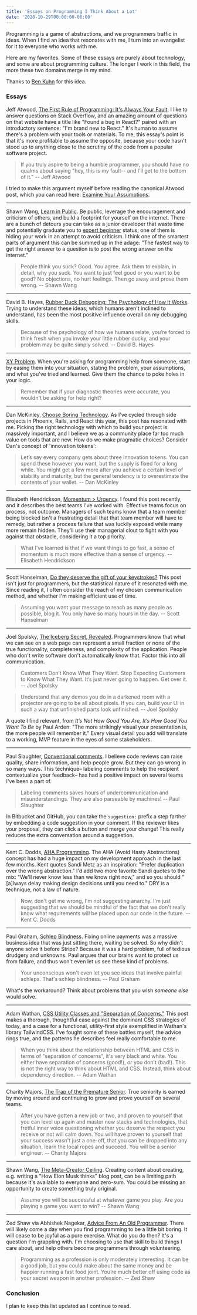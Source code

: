 ```yaml
---
title: 'Essays on Programming I Think About a Lot'
date: '2020-10-29T00:00:00-06:00'
---
```


Programming is a game of abstractions, and we programmers traffic in ideas.
When I find an idea that resonates with me, I turn into an evangelist for it to
everyone who works with me.

Here are my favorites. Some of these essays are purely about technology, and
some are about programming culture. The longer I work in this field, the more
these two domains merge in my mind.

Thanks to [Ben Kuhn](https://www.benkuhn.net/progessays/) for this idea.

### Essays

Jeff Atwood, [The First Rule of Programming: It's Always Your Fault][your-fault]. I
like to answer questions on Stack Overflow, and an amazing amount of questions
on that website have a title like "Found a bug in React?" paired with an
introductory sentence: "I'm brand new to React." It's human to assume there's a
problem with your tools or materials. To me, this essay's point is that it's
more profitable to assume the opposite, because your code hasn't stood up to
anything close to the scrutiny of the code from a popular software project.

> If you truly aspire to being a humble programmer, you should have no qualms
about saying "hey, this is my fault-- and I'll get to the bottom of it."
-- Jeff Atwood

I tried to make this argument myself before reading the canonical Atwood post,
which you can read here: [Examine Your Assumptions](/examine-your-assumptions).

---

Shawn Wang, [Learn in Public][lip]. Be public, leverage the encouragement and
criticism of others, and build a footprint for yourself on the internet. There
are a bunch of detours you can take as a junior developer that waste time and
potentially graduate you to [expert beginner][expert-beginner] status; one of
them is hiding your work in an attempt to avoid criticism. I think one of the
smartest parts of argument this can be summed up in the adage: "The fastest way
to get the right answer to a question is to post the wrong answer on the
internet."

> People think you suck? Good. You agree. Ask them to explain, in detail, why
you suck. You want to just feel good or you want to be good? No objections, no
hurt feelings. Then go away and prove them wrong.
-- Shawn Wang

---

David B. Hayes, [Rubber Duck Debugging: The Psychology of How it
Works](https://www.thoughtfulcode.com/rubber-duck-debugging-psychology/).
Trying to understand these ideas, which humans aren't inclined to understand,
has been the most positive influence overall on my debugging skills.

> Because of the psychology of how we humans relate, you’re forced to think
fresh when you invoke your little rubber ducky, and your problem may be quite
simply solved.
-- David B. Hayes

---

[XY Problem](http://xyproblem.info/). When you're asking for programming help
from someone, start by easing them into your situation, stating the problem,
your assumptions, and what you've tried and learned. Give them the chance to
poke holes in your logic.

> Remember that if your diagnostic theories were accurate, you wouldn't be asking for help right?

---

Dan McKinley, [Choose Boring
Technology](https://mcfunley.com/choose-boring-technology). As I've cycled
through side projects in Phoenix, Rails, and React this year, this post has
resonated with me. Picking the right technology with which to build your
project is massively important, and I believe we as a community place far too
much value on tools that are new. How do we make pragmatic choices? Consider
Dan's concept of 'innovation tokens':

> Let’s say every company gets about three innovation tokens. You can spend
these however you want, but the supply is fixed for a long while. You might get
a few more after you achieve a certain level of stability and maturity, but the
general tendency is to overestimate the contents of your wallet.
-- Dan McKinley

---

Elisabeth Hendrickson, [Momentum >
Urgency](https://testobsessed.com/2020/02/momentum-urgency/). I found this post
recently, and it describes the best teams I've worked with. Effective teams
focus on process, not outcome. Managers of such teams know that a team member
being blocked isn't a frustrating detail that that team member will have to
remedy, but rather a process failure that was luckily exposed while many more
remain hidden. They'll use their managerial clout to fight with you against
that obstacle, considering it a top priority.

> What I've learned is that if we want things to go fast, a sense of momentum
is much more effective than a sense of urgency.
-- Elisabeth Hendrickson

---

Scott Hanselman, [Do they deserve the gift of your
keystrokes?](https://www.hanselman.com/blog/do-they-deserve-the-gift-of-your-keystrokes)
This post isn't just for programmers, but the statistical nature of it
resonated with me. Since reading it, I often consider the reach of my chosen
communication method, and whether I'm making efficient use of time.

> Assuming you want your message to reach as many people as possible, blog it. You only have so many hours in the day.
-- Scott Hanselman

---

Joel Spolsky, [The Iceberg Secret,
Revealed](https://www.joelonsoftware.com/2002/02/13/the-iceberg-secret-revealed/).
Programmers know that what we can see on a web page can represent a small
fraction or none of the true functionality, completeness, and complexity of the
application. People who don't write software don't automatically know that.
Factor this into all communication.

>  Customers Don’t Know What They Want. Stop Expecting Customers to Know What
They Want. It’s just never going to happen. Get over it.
-- Joel Spolsky

> Understand that any demos you do in a darkened room with a projector are
going to be all about pixels. If you can, build your UI in such a way that
unfinished parts look unfinished.
-- Joel Spolsky

A quote I find relevant, from _It’s Not How Good You Are, It’s How Good You
Want To Be_ by Paul Arden: "The more strikingly visual your presentation is,
the more people will remember it." Every visual detail you add will translate
to a working, MVP feature in the eyes of some stakeholders.

---

Paul Slaughter, [Conventional comments](https://conventionalcomments.org/). I
believe code reviews can raise quality, share information, and help people
grow. But they can go wrong in so many ways. This technique– labeling comments
to help the recipient contextualize your feedback– has had a positive impact on
several teams I've been a part of.

> Labeling comments saves hours of undercommunication and misunderstandings.
They are also parseable by machines!
-- Paul Slaughter

In Bitbucket and GitHub, you can take the `suggestion:` prefix a step farther
by embedding a code suggestion in your comment. If the reviewer likes your
proposal, they can click a button and merge your change! This really reduces
the extra conversation around a suggestion.

---

Kent C. Dodds, [AHA Programming](https://kentcdodds.com/blog/aha-programming).
The AHA (Avoid Hasty Abstractions) concept has had a huge impact on my
development approach in the last few months. Kent quotes Sandi Metz as an
inspiration: "Prefer duplication over the wrong abstraction." I'd add two more
favorite Sandi quotes to the mix: "We'll never know less than we know right
now," and so you should "[a]lways delay making design decisions until you need
to." DRY is a technique, not a law of nature.

> Now, don't get me wrong, I'm not suggesting anarchy. I'm just suggesting that
we should be mindful of the fact that we don't really know what requirements
will be placed upon our code in the future.
-- Kent C. Dodds

---

Paul Graham, [Schlep Blindness](http://www.paulgraham.com/schlep.html). Fixing
online payments was a massive business idea that was just sitting there,
waiting be solved. So why didn't anyone solve it before Stripe? Because it was
a hard problem, full of tedious drudgery and unknowns. Paul argues that our
brains want to protect us from failure, and thus won't even let us see these
kind of problems.

> Your unconscious won't even let you see ideas that involve painful schleps.
> That's schlep blindness.
-- Paul Graham

What's the workaround? Think about problems that you wish *someone else* would
solve.

---

Adam Wathan, [CSS Utility Classes and "Separation of
Concerns."](https://adamwathan.me/css-utility-classes-and-separation-of-concerns/)
This post makes a thorough, thoughtful case against the dominant CSS strategies
of today, and a case for a functional, utility-first style exemplified in
Wathan's library TailwindCSS. I've fought some of these battles myself, the
advice rings true, and the patterns he describes feel really comfortable to me.

> When you think about the relationship between HTML and CSS in terms of
> "separation of concerns", it's very black and white. You either have
> separation of concerns (good!), or you don't (bad!). This is not the right
> way to think about HTML and CSS. Instead, think about dependency direction.
-- Adam Wathan

---

Charity Majors, [The Trap of the Premature
Senior](https://charity.wtf/2020/11/01/questionable-advice-the-trap-of-the-premature-senior/).
True seniority is earned by moving around and continuing to grow and prove
yourself on several teams.

> After you have gotten a new job or two, and proven to yourself that you can
> level up again and master new stacks and technologies, that fretful inner
> voice questioning whether you deserve the respect you receive or not will
> calm down. You will have proven to yourself that your success wasn't just a
> one-off, that you can be dropped into any situation, learn the local ropes
> and succeed. You will be a senior engineer.
-- Charity Majors

---

Shawn Wang, [The Meta-Creator Ceiling][ceiling]. Creating content about
creating, e.g. writing a "How Elon Musk thinks" blog post, can be a limiting
path because it's available to everyone and zero-sum. You could be missing an
opportunity to create something truly original.

> Assume you will be successful at whatever game you play. Are you playing a
> game you want to win?
-- Shawn Wang

---

Zed Shaw via Abhishek Nagekar, [Advice From An Old Programmer][zed]. There will
likely come a day when you find programming to be a little bit boring. It will
cease to be joyful as a pure exercise. What do you do then? It's a question I'm
grappling with. I'm choosing to use that skill to build things I care about,
and help others become programmers through volunteering.

> Programming as a profession is only moderately interesting. It can be a good
job, but you could make about the same money and be happier running a fast food
joint. You’re much better off using code as your secret weapon in another
profession.
-- Zed Shaw

### Conclusion

I plan to keep this list updated as I continue to read.

[ceiling]: https://www.swyx.io/meta-creator-ceiling/
[expert-beginner]: https://daedtech.com/how-developers-stop-learning-rise-of-the-expert-beginner/
[lip]: https://www.swyx.io/writing/learn-in-public/
[twitter]: https://twitter.com/jwworth
[your-fault]: https://blog.codinghorror.com/the-first-rule-of-programming-its-always-your-fault/
[zed]: https://www.nagekar.com/2018/06/advice-from-an-old-programmer-zed-shaw.html
